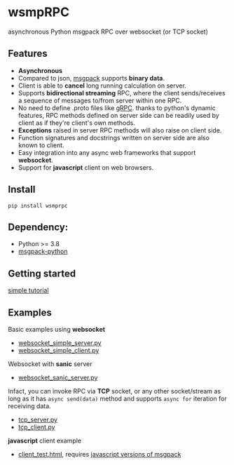 # wsmpRPC

asynchronous Python msgpack RPC over websocket (or TCP socket)

## Features

* **Asynchronous**
* Compared to json, [msgpack](https://msgpack.org/) supports **binary data**.
* Client is able to **cancel** long running calculation on server.
* Supports **bidirectional streaming** RPC, where the client sends/receives a sequence of messages to/from server within one RPC.
* No need to define .proto files like [gRPC](https://grpc.io/docs/tutorials/basic/python/). thanks to python's dynamic features, RPC methods defined on server side can be readily used by client as if they're client's own methods.
* **Exceptions** raised in server RPC methods will also raise on client side.
* Function signatures and docstrings written on server side are also known to client.
* Easy integration into any async web frameworks that support **websocket**.
* Support for **javascript** client on web browsers.

## Install

`pip install wsmprpc`

## Dependency:
* Python >= 3.8
* [msgpack-python](https://github.com/msgpack/msgpack-python)

## Getting started
[simple tutorial](https://github.com/hyansuper/wsmprpc/blob/master/get_started.md)

## Examples

Basic examples using **websocket**
* [websocket_simple_server.py](https://github.com/hyansuper/wsmprpc/blob/master/examples/websocket_simple_server.py)
* [websocket_simple_client.py](https://github.com/hyansuper/wsmprpc/blob/master/examples/websocket_simple_client.py)

Websocket with **sanic** server
* [websocket_sanic_server.py](https://github.com/hyansuper/wsmprpc/blob/master/examples/websocket_sanic_server.py)

Infact, you can invoke RPC via **TCP** socket, or any other socket/stream as long as it has `async send(data)` method and supports `async for` iteration for receiving data.
* [tcp_server.py](https://github.com/hyansuper/wsmprpc/blob/master/examples/tcp_server.py)
* [tcp_client.py](https://github.com/hyansuper/wsmprpc/blob/master/examples/tcp_client.py)

**javascript** client example
* [client_test.html](https://github.com/hyansuper/wsmprpc/blob/master/js/client_test.html), 
requires [javascript versions of msgpack](https://github.com/ygoe/msgpack.js)